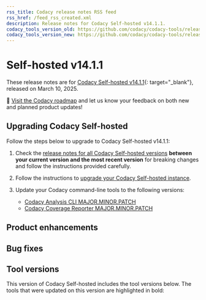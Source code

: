```yaml
---
rss_title: Codacy release notes RSS feed
rss_href: /feed_rss_created.xml
description: Release notes for Codacy Self-hosted v14.1.1.
codacy_tools_version_old: https://github.com/codacy/codacy-tools/releases/tag/1.2.12
codacy_tools_version_new: https://github.com/codacy/codacy-tools/releases/tag/1.2.12
---
```


# Self-hosted v14.1.1

These release notes are for [Codacy Self-hosted v14.1.1](https://github.com/codacy/chart/releases/tag/14.1.1){: target="_blank"}, released on March 10, 2025.<!-- TODO Update release date -->

📢 [Visit the Codacy roadmap](https://roadmap.codacy.com) and <span class="skip-vale">let us know</span> your feedback on both new and planned product updates!

<!--TODO Check these issues manually

Jira issues without release notes

Epics:
Bugs and other issues:

Jira issues with disabled release notes

Epics:
Bugs and other issues:
-->

## Upgrading Codacy Self-hosted

Follow the steps below to upgrade to Codacy Self-hosted v14.1.1:

1.  Check the [release notes for all Codacy Self-hosted versions](../index.md#self-hosted) **between your current version and the most recent version** for breaking changes and follow the instructions provided <span class="skip-vale">carefully</span>.

1.  Follow the instructions to [upgrade your Codacy Self-hosted instance](https://docs.codacy.com/v14.1/chart/maintenance/upgrade/).

1.  Update your Codacy command-line tools to the following versions:<!--TODO Update CLI tool versions-->

    -   [Codacy Analysis CLI MAJOR.MINOR.PATCH](https://github.com/codacy/codacy-analysis-cli/releases/tag/MAJOR.MINOR.PATCH)
    -   [Codacy Coverage Reporter MAJOR.MINOR.PATCH](https://github.com/codacy/codacy-coverage-reporter/releases/tag/MAJOR.MINOR.PATCH)

## Product enhancements


## Bug fixes


## Tool versions

This version of Codacy Self-hosted includes the tool versions below. The tools that were updated on this version are highlighted in bold:


